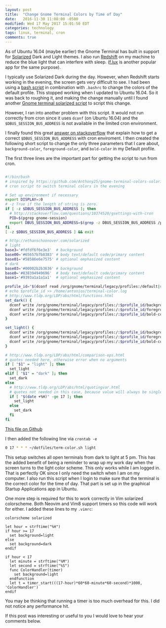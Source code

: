 ```yaml
---
layout: post
title:  "Change Gnome Terminal Colors by Time of Day"
date:   2016-11-30 11:08:00 -0500
modified: Wed 17 May 2017 15:01:50 EDT
categories: technology
tags: linux, terminal, cron
comments: true
---
```


As of Ubuntu 16.04 (maybe earlier) the Gnome Terminal has built in support for [Solarized][1] Dark and Light themes.  I also run [Redshift][2] on my machine to reduce the blue light that can interfere with sleep. ([f.lux][3] is another popular app for the same purpose).

I typically use Solarized Dark during the day.  However, when Redshift starts working in the evening, the screen gets very difficult to see.  I had been using a [bash script][4] in combination with ``.bashrc`` to change the colors of the default profile.  This stopped working when I updated to Ubuntu 16.04.  So it was back to roughing it, and making the change manually until I found another [Gnome terminal solarized script][7] to script this change.  

However, I ran into another problem with this script.  It would not run correctly from cron since it uses `dconf` (on Ubuntu 16.04) and the `$DBUS_SESSION_BUS_ADDRESS` is not available in the limited cron environment.

I finally found this great [answer on stackoverflow][8] that explain how to get a correct `$DBUS_SESSION_BUS_ADDRESS` with cron enviroment.  I then created the following short script to change the only three parameters that I care about, `background-color`, `foreground-color`, and `bold-color` in my Default profile.

The first three lines are the important part for getting the script to run from cron.

```bash

#!/bin/bash
# inspired by https://github.com/Anthony25/gnome-terminal-colors-solarized
# cron script to switch terminal colors in the evening

# Set up environment if necessary
export DISPLAY=:0
# -z True if the length of string is zero.
if [ -z $DBUS_SESSION_BUS_ADDRESS ]; then
  # http://stackoverflow.com/questions/10374520/gsettings-with-cron
  PID=$(pgrep gnome-session)
  export DBUS_SESSION_BUS_ADDRESS=$(grep -z DBUS_SESSION_BUS_ADDRESS /proc/$PID/environ|cut -d= -f2-)
fi
[ -z $DBUS_SESSION_BUS_ADDRESS ] && exit

# http://ethanschoonover.com/solarized
# light
base3='#fdfdf6f6e3e3'  # background
base00='#65657b7b8383' # body text/default code/primary content
base01='#58586e6e7575' # optional emphasized content
# dark
base03='#00002b2b3636' # background
base0='#838394949696'  # body text/default code/primary content
base1='#9393a1a1a1a1'  # optional emphasized content

profile_id="$(dconf read /org/gnome/terminal/legacy/profiles:/default|sed s/\'//g)"
# echo $profile_id >> /home/antonios/terminal-color.log
# http://www.tldp.org/LDP/abs/html/functions.html
set_dark() {
  dconf write /org/gnome/terminal/legacy/profiles:/:$profile_id/background-color "'$base03'"
  dconf write /org/gnome/terminal/legacy/profiles:/:$profile_id/foreground-color "'$base0'"
  dconf write /org/gnome/terminal/legacy/profiles:/:$profile_id/bold-color "'$base1'"
}

set_light() {
  dconf write /org/gnome/terminal/legacy/profiles:/:$profile_id/background-color "'$base3'"
  dconf write /org/gnome/terminal/legacy/profiles:/:$profile_id/foreground-color "'$base00'"
  dconf write /org/gnome/terminal/legacy/profiles:/:$profile_id/bold-color "'$base01'"
}

# http://www.tldp.org/LDP/abs/html/comparison-ops.html
# quotes needed here, otherwise error when no arguments
if [ "$1" = "light" ]; then
  set_light
elif [ "$1" = "dark" ]; then
  set_dark
else
  # http://www.tldp.org/LDP/abs/html/quotingvar.html
  # quotes not needed in this case, because value will always be single word (number)
  if [ "$(date +%H)" -ge 17 ]; then
    set_light
  else
    set_dark
  fi
fi
```
[This file on Github][9]

I then added the following line via `crontab -e`

```bash
0 17 * * * ~/dotfiles/term-color.sh light
```

This setup switches all open terminals from dark to light at 5 pm.  This has the added benefit of being a reminder to wrap up my work day when the screen turns to the light color scheme.  This only works while I am logged in.  That is perfectly OK since I only need the switch when I am on my computer.  I also run this script when I login to make sure that the terminal is the correct color for the time of day.  That part is set up in the graphical Startup Applications app in Ubuntu.  

One more step is required for this to work correctly in Vim solarized colorscheme.  Both Neovim and Vim8 support timers so this code will work for either.
I added these lines to my `.vimrc`:

```vim
colorscheme solarized

let hour = strftime("%H")
if hour >= 17
  set background=light
else
  set background=dark
endif

if hour < 17
  let minute = strftime("%M")
  let second = strftime("%S")
  func ColorHandler(timer)
    set background=light
  endfunction
  let t = timer_start(((17-hour)*60*60-minute*60-second)*1000, 'ColorHandler')
endif
```

You may be thinking that running a timer is too much overhead for this.  I did not notice any performance hit.  

If this post was interesting or useful to you I would love to hear your comments below.  

[1]: http://ethanschoonover.com/solarized
[2]: http://jonls.dk/redshift/
[3]: https://justgetflux.com/
[4]: https://gist.github.com/codeforkjeff/1397104#file-solarize-sh
[5]: https://github.com/seebi/dircolors-solarized
[6]: https://github.com/AntoniosHadji/dotfiles/blob/master/dircolors
[7]: https://github.com/Anthony25/gnome-terminal-colors-solarized
[8]: http://stackoverflow.com/questions/10374520/gsettings-with-cron/19666729#19666729
[9]: https://github.com/AntoniosHadji/dotfiles/blob/master/term-color.sh
